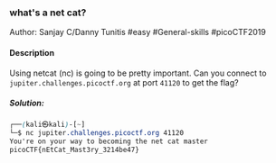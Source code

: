 ### what's a net cat?

Author: Sanjay C/Danny Tunitis
#easy #General-skills #picoCTF2019 
#### Description

Using netcat (nc) is going to be pretty important. Can you connect to `jupiter.challenges.picoctf.org` at port `41120` to get the flag?


##### Solution:
```css
┌──(kali㉿kali)-[~]
└─$ nc jupiter.challenges.picoctf.org 41120                                   
You're on your way to becoming the net cat master
picoCTF{nEtCat_Mast3ry_3214be47}
```
